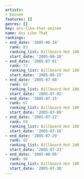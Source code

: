 ```yaml
---
artists:
- Eminem
features: []
genres: []
key: ass-like-that-eminem
name: Ass Like That
rankings:
- end_date: '2005-06-24'
  rank: 83
  ranking_list: Billboard Hot 100
  start_date: '2005-06-18'
- end_date: '2005-07-01'
  rank: 71
  ranking_list: Billboard Hot 100
  start_date: '2005-06-25'
- end_date: '2005-07-08'
  rank: 60
  ranking_list: Billboard Hot 100
  start_date: '2005-07-02'
- end_date: '2005-07-15'
  rank: 67
  ranking_list: Billboard Hot 100
  start_date: '2005-07-09'
- end_date: '2005-07-22'
  rank: 69
  ranking_list: Billboard Hot 100
  start_date: '2005-07-16'
- end_date: '2005-07-29'
  rank: 82
  ranking_list: Billboard Hot 100
  start_date: '2005-07-23'
- end_date: '2005-08-05'
  rank: 98
  ranking_list: Billboard Hot 100
  start_date: '2005-07-30'
---
```


